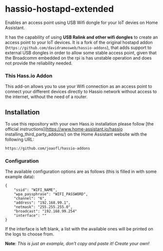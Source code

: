 # hassio-hostapd-extended
Enables an access point using USB Wifi dongle for your IoT devies on Home Assistant.

It has the capability of using **USB Ralink and other wifi dongles** to create an access point to your IoT devices. It is a fork of the original hostapd addon (`https://github.com/davidramosweb/hassio-addons`), that adds support to external USB dongles in order to allow some stable access point, given that the Broadcomm embedded on the rpi is has unstable operation and does not provide the reliability needed.

### This Hass.io Addon

This add-on allows you to use your Wifi connection as an access point to connect your different devices directly to Hassio network without access to the internet, without the need of a router.

## Installation

To use this repository with your own Hass.io installation please follow [the official instructions](https://www.home-assistant.io/hassio installing_third_party_addons/) on the Home Assistant website with the following URL:

```txt
https://github.com/joaofl/hassio-addons
```

### Configuration

The available configuration options are as follows (this is filled in with some example data):

```
{
    "ssid": "WIFI_NAME",
    "wpa_passphrase": "WIFI_PASSWORD",
    "channel": "6",
    "address": "192.168.99.1",
    "netmask": "255.255.255.0",
    "broadcast": "192.168.99.254"
    "interface": ""
}
```
If the interface is left blank, a list with 
the available ones will be printed on the logs
to choose from.

**Note**: _This is just an example, don't copy and paste it! Create your own!_
